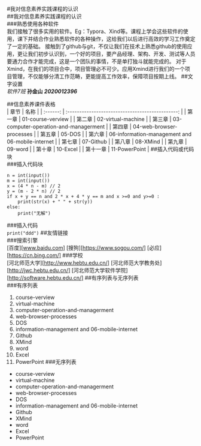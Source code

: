 #我对信息素养实践课程的认识  
##我对信息素养实践课程的认识  
###熟悉使用各种软件  
   我们接触了很多实用的软件。Eg：Typora、Xind等。课程上学会这些软件的使用，课下并结合作业熟悉软件的各种操作，这给我们以后进行高效的学习工作奠定了一定的基础。
   接触到了github与git，不仅让我们在技术上熟悉github的使用应用，更让我们初步认识到，一个好的项目，要产品经理、架构、开发、测试等人员要通力合作才能完成，这是一个团队的事情，不是单打独斗就能完成的。
   对于Xmind，在我们的项目合中，项目管理必不可少。应用Xmind进行我们的一个项目管理，不仅能够分清工作范畴，更能提高工作效率，保障项目按期上线。
##文字设置  
*软件7班*  **孙金山** ***2020012396***

##信息素养课件表格  
|   章节   |                       名称                       |
| :------: | :----------------------------------------------: |
|  第一章  |                01-course-verview                 |
|  第二章  |                02-virtual-machine                |
|  第三章  |      03-computer-operation-and-managerment       |
|  第四章  |             04-web-browser-processes             |
|  第五章  |                      05-DOS                      |
|  第六章  | 06-information-management and 06-mobile-internet |
|  第七章  |                    07-Github                     |
|  第八章  |                     08-XMind                     |
|  第九章  |                     09-word                      |
|  第十章  |                     10-Excel                     |
| 第十一章 |                  11-PowerPoint                   |
##插入代码或代码块  
###插入代码块  
```
n = int(input())
m = int(input())
x = (4 * n - m) // 2
y = (m - 2 * n) // 2
if x + y == n and 2 * x + 4 * y == m and x >=0 and y>=0 :
    print(str(x) + " " + str(y))
else:
    print("无解")
```
###插入代码  
`print("ddd")`
##友情链接  
###搜索引擎  
[百度][www.baidu.com]
[搜狗][https://www.sogou.com/]
[必应][https://cn.bing.com/]
###学校  
[河北师范大学][http://www.hebtu.edu.cn/]
[河北师范大学教务处][http://jwc.hebtu.edu.cn/]
[河北师范大学软件学院][http://software.hebtu.edu.cn/]
##有序列表与无序列表  
###有序列表  
1. course-verview
2. virtual-machine
3. computer-operation-and-managerment
4. web-browser-processes
5. DOS
6. information-management and 06-mobile-internet
7. Github
8. XMind
9. word
10. Excel
11. PowerPoint
###无序列表  
+ course-verview
+ virtual-machine
+ computer-operation-and-managerment
+ web-browser-processes
+ DOS
+ information-management and 06-mobile-internet
+ Github
+ XMind
+ word
+ Excel
+ PowerPoint
